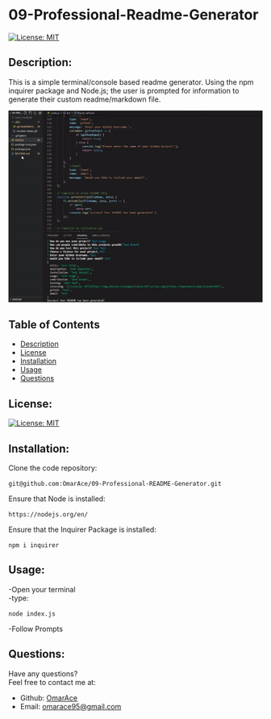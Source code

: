 # 09-Professional-Readme-Generator

[![License: MIT](https://img.shields.io/badge/License-MIT-yellow.svg)](https://opensource.org/licenses/MIT)

  ## Description:
  This is a simple terminal/console based readme generator. Using the npm inquirer package and Node.js; the user is prompted for information to generate their custom readme/markdown file.

  ![Readme Generator Demo](utils/readme-demo.gif)

  ## Table of Contents 
  - [Description](#description)
  - [License](#license)
  - [Installation](#installation)
  - [Usage](#usage)
  - [Questions](#questions)

  ## License:
  [![License: MIT](https://img.shields.io/badge/License-MIT-yellow.svg)](https://opensource.org/licenses/MIT)

  ## Installation:
  Clone the code repository:
  ```
  git@github.com:OmarAce/09-Professional-README-Generator.git
  ```
  Ensure that Node is installed:
  ```
  https://nodejs.org/en/
  ```
  Ensure that the Inquirer Package is installed:
  ```
  npm i inquirer
  ```

  ## Usage:
  -Open your terminal\
  -type:
  ```
  node index.js
  ```
  -Follow Prompts

  ## Questions:
  Have any questions?\
  Feel free to contact me at:
  - Github: [OmarAce](https://github.com/OmarAce)
  - Email: omarace95@gmail.com
